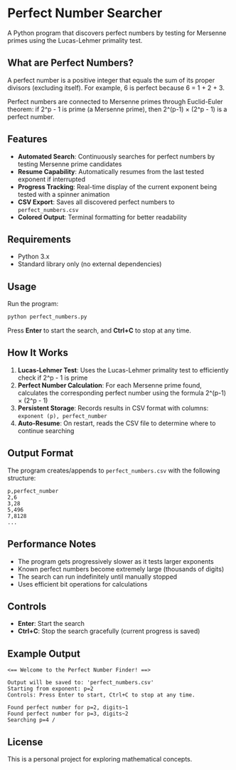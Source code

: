 # Perfect Number Searcher

A Python program that discovers perfect numbers by testing for Mersenne primes using the Lucas-Lehmer primality test.

## What are Perfect Numbers?

A perfect number is a positive integer that equals the sum of its proper divisors (excluding itself). For example, 6 is perfect because 6 = 1 + 2 + 3.

Perfect numbers are connected to Mersenne primes through Euclid-Euler theorem: if 2^p - 1 is prime (a Mersenne prime), then 2^(p-1) × (2^p - 1) is a perfect number.

## Features

- **Automated Search**: Continuously searches for perfect numbers by testing Mersenne prime candidates
- **Resume Capability**: Automatically resumes from the last tested exponent if interrupted
- **Progress Tracking**: Real-time display of the current exponent being tested with a spinner animation
- **CSV Export**: Saves all discovered perfect numbers to `perfect_numbers.csv`
- **Colored Output**: Terminal formatting for better readability

## Requirements

- Python 3.x
- Standard library only (no external dependencies)

## Usage

Run the program:

```bash
python perfect_numbers.py
```

Press **Enter** to start the search, and **Ctrl+C** to stop at any time.

## How It Works

1. **Lucas-Lehmer Test**: Uses the Lucas-Lehmer primality test to efficiently check if 2^p - 1 is prime
2. **Perfect Number Calculation**: For each Mersenne prime found, calculates the corresponding perfect number using the formula 2^(p-1) × (2^p - 1)
3. **Persistent Storage**: Records results in CSV format with columns: `exponent (p), perfect_number`
4. **Auto-Resume**: On restart, reads the CSV file to determine where to continue searching

## Output Format

The program creates/appends to `perfect_numbers.csv` with the following structure:

```
p,perfect_number
2,6
3,28
5,496
7,8128
...
```

## Performance Notes

- The program gets progressively slower as it tests larger exponents
- Known perfect numbers become extremely large (thousands of digits)
- The search can run indefinitely until manually stopped
- Uses efficient bit operations for calculations

## Controls

- **Enter**: Start the search
- **Ctrl+C**: Stop the search gracefully (current progress is saved)

## Example Output

```
<== Welcome to the Perfect Number Finder! ==>

Output will be saved to: 'perfect_numbers.csv'
Starting from exponent: p=2
Controls: Press Enter to start, Ctrl+C to stop at any time.

Found perfect number for p=2, digits~1
Found perfect number for p=3, digits~2
Searching p=4 /
```

## License

This is a personal project for exploring mathematical concepts.

